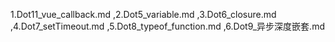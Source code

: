 1.Dot11_vue_callback.md
,2.Dot5_variable.md
,3.Dot6_closure.md
,4.Dot7_setTimeout.md
,5.Dot8_typeof_function.md
,6.Dot9_异步深度嵌套.md

